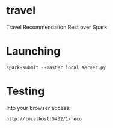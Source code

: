 # travel
Travel Recommendation Rest over Spark

# Launching
    spark-submit --master local server.py

# Testing
Into your browser access:

    http://localhost:5432/1/reco
    
